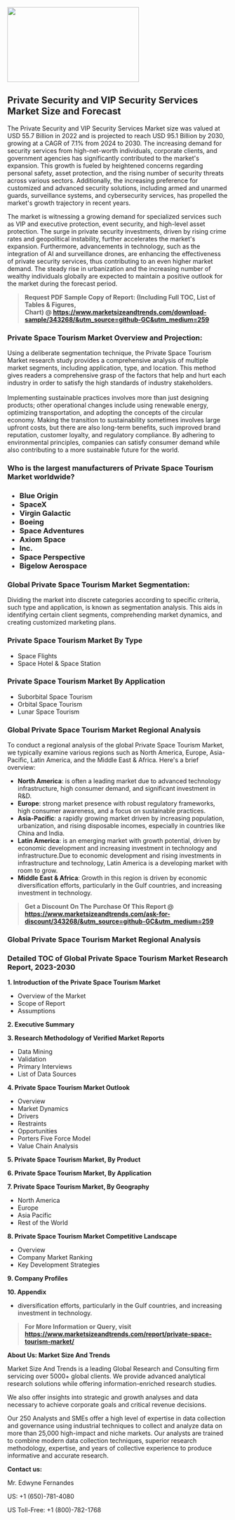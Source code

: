<p><img class="alignnone size-medium wp-image-20088" src="https://ffe5etoiles.com/wp-content/uploads/2024/12/MST1-300x171.png" alt="" width="300" height="171" /></p><h2>Private Security and VIP Security Services Market Size and Forecast</h2><p>The Private Security and VIP Security Services Market size was valued at USD 55.7 Billion in 2022 and is projected to reach USD 95.1 Billion by 2030, growing at a CAGR of 7.1% from 2024 to 2030. The increasing demand for security services from high-net-worth individuals, corporate clients, and government agencies has significantly contributed to the market's expansion. This growth is fueled by heightened concerns regarding personal safety, asset protection, and the rising number of security threats across various sectors. Additionally, the increasing preference for customized and advanced security solutions, including armed and unarmed guards, surveillance systems, and cybersecurity services, has propelled the market's growth trajectory in recent years.</p><p>The market is witnessing a growing demand for specialized services such as VIP and executive protection, event security, and high-level asset protection. The surge in private security investments, driven by rising crime rates and geopolitical instability, further accelerates the market's expansion. Furthermore, advancements in technology, such as the integration of AI and surveillance drones, are enhancing the effectiveness of private security services, thus contributing to an even higher market demand. The steady rise in urbanization and the increasing number of wealthy individuals globally are expected to maintain a positive outlook for the market during the forecast period.</p></p><blockquote id="" class=""><strong>Request PDF Sample Copy of Report: (Including Full TOC, List of Tables &amp; Figures, Chart)&nbsp;@&nbsp;<strong><a href="https://www.marketsizeandtrends.com/download-sample/343268/&utm_source=github-GC&utm_medium=259" target="_blank">https://www.marketsizeandtrends.com/download-sample/343268/&utm_source=github-GC&utm_medium=259</a></strong></strong></blockquote><h3 id="" class="">Private Space Tourism Market&nbsp;Overview and Projection:</h3><p id="" class="">Using a deliberate segmentation technique, the Private Space Tourism Market research study provides a comprehensive analysis of multiple market segments, including application, type, and location. This method gives readers a comprehensive grasp of the factors that help and hurt each industry in order to satisfy the high standards of industry stakeholders. <br /> <br />Implementing sustainable practices involves more than just designing products; other operational changes include using renewable energy, optimizing transportation, and adopting the concepts of the circular economy. Making the transition to sustainability sometimes involves large upfront costs, but there are also long-term benefits, such improved brand reputation, customer loyalty, and regulatory compliance. By adhering to environmental principles, companies can satisfy consumer demand while also contributing to a more sustainable future for the world.</p><h3 id="" class="">Who is the largest manufacturers of&nbsp;Private Space Tourism Market worldwide?</h3><h3 class=""><p><ul><li>Blue Origin </li><li> SpaceX </li><li> Virgin Galactic </li><li> Boeing </li><li> Space Adventures </li><li> Axiom Space </li><li> Inc. </li><li> Space Perspective </li><li> Bigelow Aerospace</li></ul></p></h3><h3 id="" class="">Global&nbsp;Private Space Tourism Market Segmentation:</h3><p id="" class="">Dividing the market into discrete categories according to specific criteria, such type and application, is known as segmentation analysis. This aids in identifying certain client segments, comprehending market dynamics, and creating customized marketing plans.</p><h3 id="" class="">Private Space Tourism Market&nbsp;By Type</h3><p><p><ul><li>Space Flights</li><li> Space Hotel & Space Station</p></li></ul></p></p><h3 id="" class="">Private Space Tourism Market&nbsp;By Application</h3><p class=""><p><ul><li>Suborbital Space Tourism</li><li> Orbital Space Tourism</li><li> Lunar Space Tourism</li></ul></p></p><h3 id="" class="">Global Private Space Tourism Market Regional Analysis</h3><p id="" class="">To conduct a regional analysis of the global Private Space Tourism Market, we typically examine various regions such as North America, Europe, Asia-Pacific, Latin America, and the Middle East &amp; Africa. Here's a brief overview:</p><ul><li><strong>North America</strong>: is often a leading market due to advanced technology infrastructure, high consumer demand, and significant investment in R&amp;D.</li><li><strong>Europe</strong>: strong market presence with robust regulatory frameworks, high consumer awareness, and a focus on sustainable practices.</li><li><strong>Asia-Pacific</strong>: a rapidly growing market driven by increasing population, urbanization, and rising disposable incomes, especially in countries like China and India.</li><li><strong>Latin America</strong>: is an emerging market with growth potential, driven by economic development and increasing investment in technology and infrastructure.Due to economic development and rising investments in infrastructure and technology, Latin America is a developing market with room to grow.</li><li><strong>Middle East &amp; Africa</strong>: Growth in this region is driven by economic diversification efforts, particularly in the Gulf countries, and increasing investment in technology.</li></ul><blockquote id="" class=""><strong>Get a Discount On The Purchase Of This Report @ <strong><a href="https://www.marketsizeandtrends.com/ask-for-discount/343268/&utm_source=github-GC&utm_medium=259" target="_blank">https://www.marketsizeandtrends.com/ask-for-discount/343268/&utm_source=github-GC&utm_medium=259</a></strong></strong></blockquote><h3 id="" class="">Global Private Space Tourism Market Regional Analysis</h3><h3 id="" class="">Detailed TOC of Global Private Space Tourism Market Research Report, 2023-2030</h3><p id="" class=""><strong>1. Introduction of the Private Space Tourism Market</strong></p><ul><li>Overview of the Market</li><li>Scope of Report</li><li>Assumptions</li></ul><p id="" class=""><strong>2. Executive Summary</strong></p><p id="" class=""><strong>3. Research Methodology of Verified Market Reports</strong></p><ul><li>Data Mining</li><li>Validation</li><li>Primary Interviews</li><li>List of Data Sources</li></ul><p id="" class=""><strong>4. Private Space Tourism Market Outlook</strong></p><ul><li>Overview</li><li>Market Dynamics</li><li>Drivers</li><li>Restraints</li><li>Opportunities</li><li>Porters Five Force Model</li><li>Value Chain Analysis</li></ul><p id="" class=""><strong>5. Private Space Tourism Market, By Product</strong></p><p id="" class=""><strong>6. Private Space Tourism Market, By Application</strong></p><p id="" class=""><strong>7. Private Space Tourism Market, By Geography</strong></p><ul><li>North America</li><li>Europe</li><li>Asia Pacific</li><li>Rest of the World</li></ul><p id="" class=""><strong>8. Private Space Tourism Market Competitive Landscape</strong></p><ul><li>Overview</li><li>Company Market Ranking</li><li>Key Development Strategies</li></ul><p id="" class=""><strong>9. Company Profiles</strong></p><p id="" class=""><strong>10. Appendix</strong></p><ul><li>diversification efforts, particularly in the Gulf countries, and increasing investment in technology.</li></ul><blockquote id="" class=""><strong>For More Information or Query, visit <strong><strong><a href="https://www.marketsizeandtrends.com/report/private-space-tourism-market/" target="_blank">https://www.marketsizeandtrends.com/report/private-space-tourism-market/</a></strong></strong></strong></blockquote><p id="" class=""><strong>About Us: Market Size And Trends</strong></p><p id="" class="">Market Size And Trends is a leading Global Research and Consulting firm servicing over 5000+ global clients. We provide advanced analytical research solutions while offering information-enriched research studies.</p><p id="" class="">We also offer insights into strategic and growth analyses and data necessary to achieve corporate goals and critical revenue decisions.</p><p id="" class="">Our 250 Analysts and SMEs offer a high level of expertise in data collection and governance using industrial techniques to collect and analyze data on more than 25,000 high-impact and niche markets. Our analysts are trained to combine modern data collection techniques, superior research methodology, expertise, and years of collective experience to produce informative and accurate research.</p><p id="" class=""><strong>Contact us:</strong></p><p id="" class="">Mr. Edwyne Fernandes</p><p id="" class="">US: +1 (650)-781-4080</p><p id="" class="">US Toll-Free: +1 (800)-782-1768</p>
